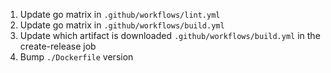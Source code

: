 1. Update go matrix in `.github/workflows/lint.yml`
2. Update go matrix in `.github/workflows/build.yml`
3. Update which artifact is downloaded `.github/workflows/build.yml` in the create-release job
4. Bump `./Dockerfile` version
